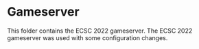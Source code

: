 # Gameserver
This folder contains the ECSC 2022 gameserver. The ECSC 2022 gameserver was used with some configuration changes.